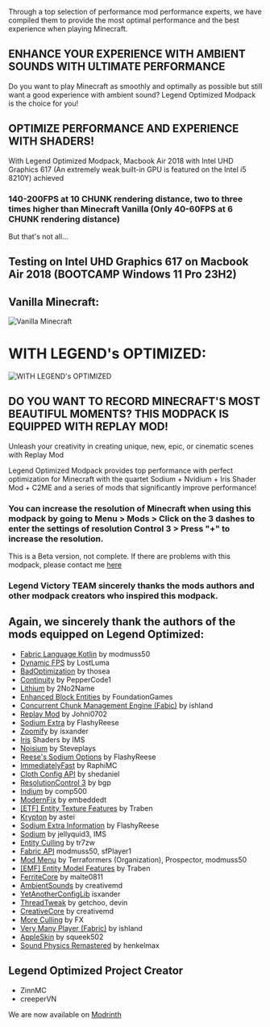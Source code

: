 Through a top selection of performance mod performance experts, we have compiled them to provide the most optimal performance and the best experience when playing Minecraft.

## ENHANCE YOUR EXPERIENCE WITH AMBIENT SOUNDS WITH ULTIMATE PERFORMANCE

Do you want to play Minecraft as smoothly and optimally as possible but still want a good experience with ambient sound? Legend Optimized Modpack is the choice for you!

## OPTIMIZE PERFORMANCE AND EXPERIENCE WITH SHADERS!

With Legend Optimized Modpack, Macbook Air 2018 with Intel UHD Graphics 617 (An extremely weak built-in GPU is featured on the Intel i5 8210Y) achieved
### 140-200FPS at 10 CHUNK rendering distance, two to three times higher than Minecraft Vanilla (Only 40-60FPS at 6 CHUNK rendering distance)
But that's not all...
## Testing on Intel UHD Graphics 617 on Macbook Air 2018 (BOOTCAMP Windows 11 Pro 23H2)

## Vanilla Minecraft:
![Vanilla Minecraft](https://cdn.modrinth.com/data/cached_images/68b608fc6a22b7b980868394c3d8896149908a8c.jpeg)

# WITH LEGEND's OPTIMIZED:
![WITH LEGEND's OPTIMIZED](https://cdn.modrinth.com/data/cached_images/bc30d9b360174400b2bc4f695c2b168ccdb14fda.jpeg)

## DO YOU WANT TO RECORD MINECRAFT'S MOST BEAUTIFUL MOMENTS? THIS MODPACK IS EQUIPPED WITH REPLAY MOD!

Unleash your creativity in creating unique, new, epic, or cinematic scenes with Replay Mod

Legend Optimized Modpack provides top performance with perfect optimization for Minecraft with the quartet Sodium + Nvidium + Iris Shader Mod + C2ME and a series of mods that significantly improve performance!

### You can increase the resolution of Minecraft when using this modpack by going to Menu > Mods > Click on the 3 dashes to enter the settings of resolution Control 3 > Press "+" to increase the resolution.

This is a Beta version, not complete. If there are problems with this modpack, please contact me [here](https://forms.gle/k8g3EYZHBqbBBiv6A)

### Legend Victory TEAM sincerely thanks the mods authors and other modpack creators who inspired this modpack.

## Again, we sincerely thank the authors of the mods equipped on Legend Optimized:
- [Fabric Language Kotlin](https://modrinth.com/mod/fabric-language-kotlin) by modmuss50
- [Dynamic FPS](https://modrinth.com/mod/dynamic-fps) by LostLuma
- [BadOptimization](https://modrinth.com/mod/badoptimizations) by thosea
- [Continuity](https://modrinth.com/mod/continuity) by PepperCode1
- [Lithium](https://modrinth.com/mod/lithium) by 2No2Name
- [Enhanced Block Entities](https://modrinth.com/mod/ebe) by FoundationGames
- [Concurrent Chunk Management Engine (Fabic)](https://modrinth.com/mod/c2me-fabric) by ishland
- [Replay Mod](https://modrinth.com/mod/replaymod) by Johni0702
- [Sodium Extra](https://modrinth.com/mod/sodium-extra) by FlashyReese
- [Zoomify](https://modrinth.com/mod/zoomify) by isxander
- [Iris](https://modrinth.com/mod/iris) Shaders by IMS
- [Noisium](https://modrinth.com/mod/noisium) by Steveplays
- [Reese's Sodium Options](https://modrinth.com/mod/reeses-sodium-options) by FlashyReese
- [ImmediatelyFast](https://modrinth.com/mod/immediatelyfast) by RaphiMC
- [Cloth Config API](https://modrinth.com/mod/cloth-config) by shedaniel
- [ResolutionControl 3](https://modrinth.com/mod/resolutioncontrol3) by bgp
- [Indium](https://modrinth.com/mod/indium) by comp500
- [ModernFix](https://modrinth.com/mod/modernfix) by embeddedt
- [[ETF] Entity Texture Features](https://modrinth.com/mod/entitytexturefeatures) by Traben
- [Krypton](https://modrinth.com/mod/krypton) by astei
- [Sodium Extra Information](https://modrinth.com/mod/sodium-extra-information) by FlashyReese
- [Sodium](https://modrinth.com/mod/sodium) by jellyquid3, IMS
- [Entity Culling](https://modrinth.com/mod/entityculling) by tr7zw
- [Fabric API](https://modrinth.com/mod/fabric-api) modmuss50, sfPlayer1
- [Mod Menu](https://modrinth.com/mod/modmenu) by Terraformers (Organization), Prospector, modmuss50
- [[EMF] Entity Model Features](https://modrinth.com/mod/entity-model-features) by Traben
- [FerriteCore](https://modrinth.com/mod/ferrite-core) by malte0811
- [AmbientSounds](https://modrinth.com/mod/ambientsounds) by creativemd
- [YetAnotherConfigLib](https://modrinth.com/mod/yacl) isxander
- [ThreadTweak](https://modrinth.com/mod/threadtweak/) by getchoo, devin
- [CreativeCore](https://modrinth.com/mod/creativecore) by creativemd
- [More Culling](https://modrinth.com/mod/moreculling) by FX
- [Very Many Player (Fabric)](https://modrinth.com/mod/vmp-fabric) by ishland
- [AppleSkin](https://modrinth.com/mod/appleskin) by squeek502
- [Sound Physics Remastered](https://modrinth.com/mod/sound-physics-remastered) by henkelmax
## Legend Optimized Project Creator
- ZinnMC
- creeperVN

We are now available on [Modrinth](https://modrinth.com/modpack/legend-optimized)
